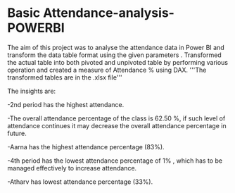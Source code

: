 # Basic Attendance-analysis-POWERBI
The aim of this project was to analyse the attendance data in Power BI and transform the data table format using the given parameters .
Transformed the actual table into both pivoted and unpivoted table by performing various operation and created a measure of Attendance % using DAX.
                                               '''The transformed tables are in the .xlsx file'''

The insights are:

-2nd period has the highest attendance.

-The overall attendance percentage of the class is 62.50 %, if such level of attendance continues it may decrease the overall attendance percentage in future.

-Aarna has the highest attendance percentage (83%).

-4th period has the lowest attendance percentage of 1% , which has to be managed effectively to increase attendance.

-Atharv has lowest attendance percentage (33%).


